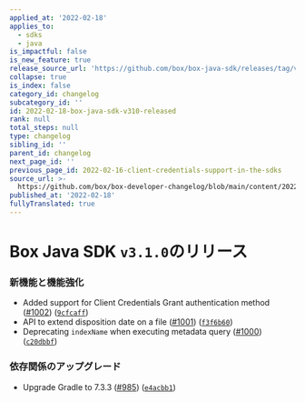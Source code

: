 ```yaml
---
applied_at: '2022-02-18'
applies_to:
  - sdks
  - java
is_impactful: false
is_new_feature: true
release_source_url: 'https://github.com/box/box-java-sdk/releases/tag/v3.1.0'
collapse: true
is_index: false
category_id: changelog
subcategory_id: ''
id: 2022-02-18-box-java-sdk-v310-released
rank: null
total_steps: null
type: changelog
sibling_id: ''
parent_id: changelog
next_page_id: ''
previous_page_id: 2022-02-16-client-credentials-support-in-the-sdks
source_url: >-
  https://github.com/box/box-developer-changelog/blob/main/content/2022/02-18-box-java-sdk-v310-released.md
published_at: '2022-02-18'
fullyTranslated: true
---
```

# Box Java SDK `v3.1.0`のリリース

### 新機能と機能強化

* Added support for Client Credentials Grant authentication method ([#1002][1]) ([`9cfcaff`][2])
* API to extend disposition date on a file ([#1001][3]) ([`f3f6b60`][4])
* Deprecating `indexName` when executing metadata query ([#1000][5]) ([`c20dbbf`][6])

### 依存関係のアップグレード

* Upgrade Gradle to 7.3.3 ([#985][7]) ([`e4acbb1`][8])

[1]: https://github.com/box/box-java-sdk/issues/1002

[2]: https://github.com/box/box-java-sdk/commit/9cfcaff243dbf0541409f91f9f863a207345dc47

[3]: https://github.com/box/box-java-sdk/issues/1001

[4]: https://github.com/box/box-java-sdk/commit/f3f6b6043eec362c5a8ad9a01d6588538ca34e71

[5]: https://github.com/box/box-java-sdk/issues/1000

[6]: https://github.com/box/box-java-sdk/commit/c20dbbf6a927e31cfdd7ffa71069c0897f7a0536

[7]: https://github.com/box/box-java-sdk/issues/985

[8]: https://github.com/box/box-java-sdk/commit/e4acbb1f0c10ccdeeee139e2566b344052680010
